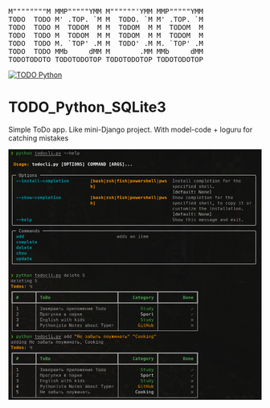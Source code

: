 <pre>
M""""""""M MMP"""""YMM M""""""'YMM MMP"""""YMM                                  
TODO  TODO M' .TOP. `M M  TODO. `M M' .TOP. `M                                  
TODO  TODO M  TODOM  M M  TODOM  M M  TODOM  M                                  
TODO  TODO M  TODOM  M M  TODOM  M M  TODOM  M                                  
TODO  TODO M. `TOP' .M M  TODO' .M M. `TOP' .M                                  
TODO  TODO MMb     dMM M       .MM MMb     dMM                                  
TODOTODOTO TODOTODOTOP TODOTODOTOP TODOTODOTOP
</pre>

[![TODO Python](https://github.com/sergey-samoylov/TODO_Python_SQLite3/actions/workflows/main.yml/badge.svg?branch=main)](https://github.com/sergey-samoylov/TODO_Python_SQLite3/actions/workflows/main.yml)

# TODO_Python_SQLite3
Simple ToDo app. Like mini-Django project. With model-code + loguru for catching mistakes

![Python + SQLite3 = Simple but robust TODO app](https://github.com/sergey-samoylov/TODO_Python_SQLite3/blob/main/img/SimpleTodoApp.png)
